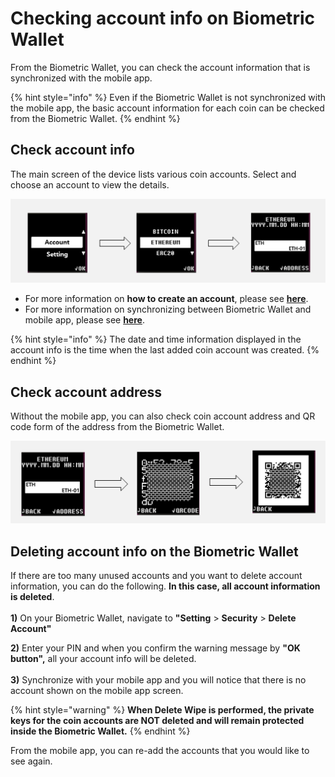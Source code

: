 # Checking account info on Biometric Wallet

From the Biometric Wallet, you can check the account information that is synchronized with the mobile app.

{% hint style="info" %}
Even if the Biometric Wallet is not synchronized with the mobile app, the basic account information for each coin can be checked from the Biometric Wallet.
{% endhint %}

## Check account info

The main screen of the device lists various coin accounts. Select and choose an account to view the details.

<div align="left"><img src="../.gitbook/assets/1 (12).png" alt=""></div>

* For more information on **how to create an account**, please see [**here**](../mobile-app/create-account/).
* For more information on synchronizing between Biometric Wallet and mobile app, please see [**here**](synch-with-app.md).

{% hint style="info" %}
The date and time information displayed in the account info is the time when the last added coin account was created.
{% endhint %}

## Check account address

Without the mobile app, you can also check coin account address and QR code form of the address from the Biometric Wallet.

![](<../.gitbook/assets/2 (10).png>)

## Deleting account info on the Biometric Wallet

If there are too many unused accounts and you want to delete account information, you can do the following. **In this case, all account information is deleted**.\
\
**1)** On your Biometric Wallet, navigate to **"Setting** > **Security** > **Delete Account"**

**2)** Enter your PIN and when you confirm the warning message by **"OK button",** all your account info will be deleted.\
\
**3)** Synchronize with your mobile app and you will notice that there is no account shown on the mobile app screen.

{% hint style="warning" %}
**When Delete Wipe is performed, the private keys for the coin accounts are NOT deleted and will remain protected inside the Biometric Wallet.**&#x20;
{% endhint %}

From the mobile app, you can re-add the accounts that you would like to see again.
